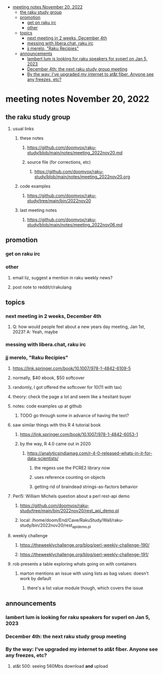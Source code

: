 - [meeting notes November 20, 2022](#org53a4d27)
  - [the raku study group](#org45c7e7f)
  - [promotion](#orgf372f0d)
    - [get on raku irc](#org03cbbb9)
    - [other](#org0cc75c5)
  - [topics](#org6a87b6f)
    - [next meeting in 2 weeks, December 4th](#org157a9e5)
    - [messing with libera.chat, raku irc](#org6100f75)
    - [jj merelo, "Raku Recipies"](#orgfd64983)
  - [announcements](#org934f362)
    - [lambert lum is looking for raku speakers for svperl on Jan 5, 2023](#orga74caf2)
    - [December 4th: the next raku study group meeting](#org345ae89)
    - [By the way: I've upgraded my internet to at&t fiber.  Anyone see any freezes, etc?](#org4308ce4)


<a id="org53a4d27"></a>

# meeting notes November 20, 2022


<a id="org45c7e7f"></a>

## the raku study group

1.  usual links

    1.  these notes
    
        1.  <https://github.com/doomvox/raku-study/blob/main/notes/meeting_2022nov20.md>
        
        2.  source file (for corrections, etc)
        
            1.  <https://github.com/doomvox/raku-study/blob/main/notes/meeting_2022nov20.org>
    
    2.  code examples
    
        1.  <https://github.com/doomvox/raku-study/tree/main/bin/2022nov20>
    
    3.  last meeting notes
    
        1.  <https://github.com/doomvox/raku-study/blob/main/notes/meeting_2022nov06.md>


<a id="orgf372f0d"></a>

## promotion


<a id="org03cbbb9"></a>

### get on raku irc


<a id="org0cc75c5"></a>

### other

1.  email liz, suggest a mention in raku weekly news?

2.  post note to reddit/r/rakulang


<a id="org6a87b6f"></a>

## topics


<a id="org157a9e5"></a>

### next meeting in 2 weeks, December 4th

1.  Q: how would people feel about a new years day meeting, Jan 1st, 2023? A: Yeah, maybe


<a id="org6100f75"></a>

### messing with libera.chat, raku irc


<a id="orgfd64983"></a>

### jj merelo, "Raku Recipies"

1.  <https://link.springer.com/book/10.1007/978-1-4842-6109-5>

2.  normally, $40 ebook, $50 softcover

3.  randomly, I got offered the softcover for $10 ($11 with tax)

4.  theory: check the page a lot and seem like a hesitant buyer

5.  notes: code examples up at github

    1.  TODO go through some in advance of having the text?

6.  saw similar things with this R 4 tutorial book

    1.  <https://link.springer.com/book/10.1007/978-1-4842-6053-1>
    
    2.  by the way, R 4.0 came out in 2020
    
        1.  <https://analyticsindiamag.com/r-4-0-released-whats-in-it-for-data-scientists/>
        
            1.  the regexs use the PCRE2 library now
            
            2.  uses reference counting on objects
            
            3.  getting rid of braindead strings-as-factors behavior

7.  Perl5: William Michels question about a perl rest-api demo

    1.  <https://github.com/doomvox/raku-study/tree/main/bin/2022nov20/rest_api_demo.pl>
    
    2.  local: /home/doom/End/Cave/RakuStudy/Wall/raku-study/bin/2022nov20/rest<sub>api</sub><sub>demo.pl</sub>

8.  weekly challenge

    1.  <https://theweeklychallenge.org/blog/perl-weekly-challenge-190/>
    
    2.  <https://theweeklychallenge.org/blog/perl-weekly-challenge-191/>

9.  rob presents a table exploring whats going on with containers

    1.  marton mentions an issue with using lists as bag values: doesn't work by default
    
        1.  there's a list value module though, which covers the issue


<a id="org934f362"></a>

## announcements


<a id="orga74caf2"></a>

### lambert lum is looking for raku speakers for svperl on Jan 5, 2023


<a id="org345ae89"></a>

### December 4th: the next raku study group meeting


<a id="org4308ce4"></a>

### By the way: I've upgraded my internet to at&t fiber.  Anyone see any freezes, etc?

1.  at&t 500: seeing 560Mbs download **and** upload
